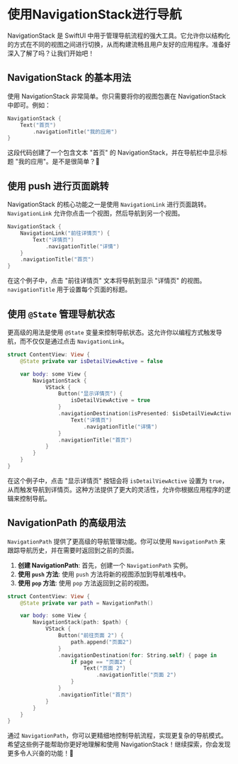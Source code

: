 ﻿# 使用NavigationStack进行导航

NavigationStack 是 SwiftUI 中用于管理导航流程的强大工具。它允许你以结构化的方式在不同的视图之间进行切换，从而构建流畅且用户友好的应用程序。准备好深入了解了吗？让我们开始吧！

## NavigationStack 的基本用法

使用 NavigationStack 非常简单。你只需要将你的视图包裹在 NavigationStack 中即可。例如：

```swift
NavigationStack {
    Text("首页")
        .navigationTitle("我的应用")
}
```

这段代码创建了一个包含文本 "首页" 的 NavigationStack，并在导航栏中显示标题 "我的应用"。是不是很简单？🎉

## 使用 push 进行页面跳转

NavigationStack 的核心功能之一是使用 `NavigationLink` 进行页面跳转。`NavigationLink` 允许你点击一个视图，然后导航到另一个视图。

```swift
NavigationStack {
    NavigationLink("前往详情页") {
        Text("详情页")
            .navigationTitle("详情")
    }
    .navigationTitle("首页")
}
```

在这个例子中，点击 "前往详情页" 文本将导航到显示 "详情页" 的视图。`navigationTitle` 用于设置每个页面的标题。

## 使用 `@State` 管理导航状态

更高级的用法是使用 `@State` 变量来控制导航状态。这允许你以编程方式触发导航，而不仅仅是通过点击 `NavigationLink`。

```swift
struct ContentView: View {
    @State private var isDetailViewActive = false

    var body: some View {
        NavigationStack {
            VStack {
                Button("显示详情页") {
                    isDetailViewActive = true
                }
                .navigationDestination(isPresented: $isDetailViewActive) {
                    Text("详情页")
                        .navigationTitle("详情")
                }
                .navigationTitle("首页")
            }
        }
    }
}
```

在这个例子中，点击 "显示详情页" 按钮会将 `isDetailViewActive` 设置为 `true`，从而触发导航到详情页。这种方法提供了更大的灵活性，允许你根据应用程序的逻辑来控制导航。

## NavigationPath 的高级用法

`NavigationPath` 提供了更高级的导航管理功能。你可以使用 `NavigationPath` 来跟踪导航历史，并在需要时返回到之前的页面。

1.  **创建 NavigationPath**: 首先，创建一个 `NavigationPath` 实例。
2.  **使用 `push` 方法**: 使用 `push` 方法将新的视图添加到导航堆栈中。
3.  **使用 `pop` 方法**: 使用 `pop` 方法返回到之前的视图。

```swift
struct ContentView: View {
    @State private var path = NavigationPath()

    var body: some View {
        NavigationStack(path: $path) {
            VStack {
                Button("前往页面 2") {
                    path.append("页面2")
                }
                .navigationDestination(for: String.self) { page in
                    if page == "页面2" {
                        Text("页面 2")
                            .navigationTitle("页面 2")
                    }
                }
                .navigationTitle("首页")
            }
        }
    }
}
```

通过 `NavigationPath`，你可以更精细地控制导航流程，实现更复杂的导航模式。希望这些例子能帮助你更好地理解和使用 NavigationStack！继续探索，你会发现更多令人兴奋的功能！🚀